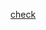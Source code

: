 [check](https://leetcode.com/problems/house-robber/discuss/1605133/c%2B%2B-or-Discussing-all-solutions-or-DP-with-constant-space)